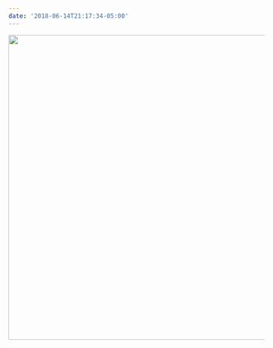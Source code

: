 ```yaml
---
date: '2018-06-14T21:17:34-05:00'
---
```



<img src="/posts/uploads/2018/44ca194b5c.jpg" width="535" height="600" />
